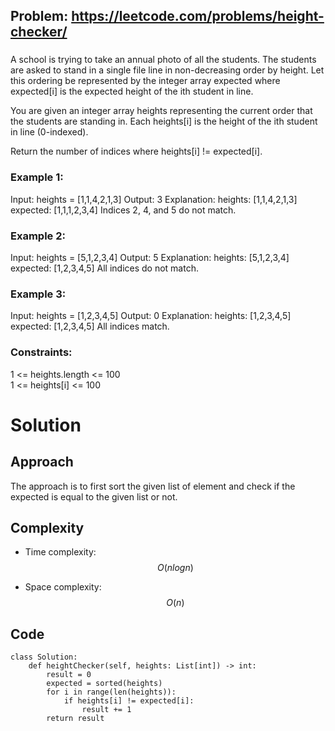 ## Problem: https://leetcode.com/problems/height-checker/
### 
A school is trying to take an annual photo of all the students. The students are asked to stand in a single file line in non-decreasing order by height. Let this ordering be represented by the integer array expected where expected[i] is the expected height of the ith student in line.

You are given an integer array heights representing the current order that the students are standing in. Each heights[i] is the height of the ith student in line (0-indexed).

Return the number of indices where heights[i] != expected[i].

### Example 1:
Input: heights = [1,1,4,2,1,3]
Output: 3
Explanation: 
heights:  [1,1,4,2,1,3]
expected: [1,1,1,2,3,4]
Indices 2, 4, and 5 do not match.

### Example 2:
Input: heights = [5,1,2,3,4]
Output: 5
Explanation:
heights:  [5,1,2,3,4]
expected: [1,2,3,4,5]
All indices do not match.

### Example 3:
Input: heights = [1,2,3,4,5]
Output: 0
Explanation:
heights:  [1,2,3,4,5]
expected: [1,2,3,4,5]
All indices match.

### Constraints:
1 <= heights.length <= 100 \
1 <= heights[i] <= 100

# Solution
## Approach
The approach is to first sort the given list of element and check if the expected is equal to the given list or not.

## Complexity
- Time complexity:
$$O(nlogn)$$

- Space complexity:
$$O(n)$$

## Code
```python3 []
class Solution:
    def heightChecker(self, heights: List[int]) -> int:
        result = 0
        expected = sorted(heights)
        for i in range(len(heights)):
            if heights[i] != expected[i]:
                result += 1
        return result
```
